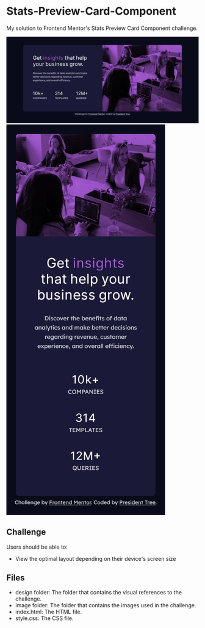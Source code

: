 # Stats-Preview-Card-Component
My solution to Frontend Mentor's Stats Preview Card Component challenge.

![Desktop](https://raw.githubusercontent.com/PresidentTree/Stats-Preview-Card-Component/main/Stats%20Preview%20Card%201.jpeg)
![Mobile](https://raw.githubusercontent.com/PresidentTree/Stats-Preview-Card-Component/main/Stats%20Preview%20Card%202.jpeg)

## Challenge
Users should be able to:

- View the optimal layout depending on their device's screen size

## Files
- design folder: The folder that contains the visual references to the challenge.
- image folder: The folder that contains the images used in the challenge.
- index.html: The HTML file.
- style.css: The CSS file.
